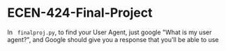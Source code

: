 # ECEN-424-Final-Project


In ``` finalproj.py```, to find your User Agent, just google "What is my user agent?", and Google should give you a response that you'll be able to use
